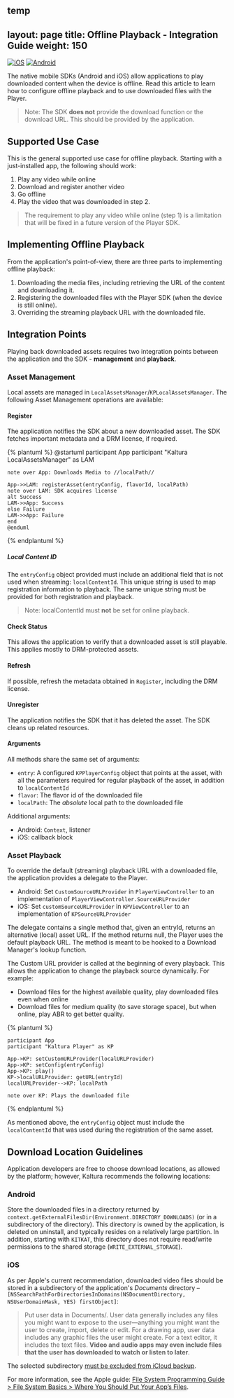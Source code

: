 temp
---
layout: page
title: Offline Playback - Integration Guide
weight: 150
---

[![iOS](https://img.shields.io/badge/iOS-Supported-green.svg)](https://github.com/kaltura/player-sdk-native-ios) 
[![Android](https://img.shields.io/badge/Android-Supported-green.svg)](https://github.com/kaltura/player-sdk-native-android)

The native mobile SDKs (Android and iOS) allow applications to play downloaded content when the device is offline. Read this article to learn how to configure offline playback and to use downloaded files with the Player.

> Note: The SDK **does not** provide the download function or the download URL. This should be provided by the application.

## Supported Use Case

This is the general supported use case for offline playback. Starting with a just-installed app, the following should work:

1. Play any video while online
2. Download and register another video
3. Go offline
4. Play the video that was downloaded in step 2.

> The requirement to play any video while online (step 1) is a limitation that will be fixed in a future version of the Player SDK.

## Implementing Offline Playback

From the application's point-of-view, there are three parts to implementing offline playback:

1. Downloading the media files, including retrieving the URL of the content and downloading it.
2. Registering the downloaded files with the Player SDK (when the device is still online).
3. Overriding the streaming playback URL with the downloaded file.

## Integration Points  

Playing back downloaded assets requires two integration points between the application and the SDK - **management** and **playback**.

### Asset Management  

Local assets are managed in `LocalAssetsManager`/`KPLocalAssetsManager`. The following Asset Management operations are available:

#### Register  

The application notifies the SDK about a new downloaded asset. The SDK fetches important metadata and a DRM license, if required.

{% plantuml %}
    @startuml
	participant App
	participant "Kaltura LocalAssetsManager" as LAM

	note over App: Downloads Media to //localPath//

	App->>LAM: registerAsset(entryConfig, flavorId, localPath)
	note over LAM: SDK acquires license
	alt Success
	LAM->>App: Success
	else Failure
	LAM->>App: Failure
	end
    @enduml
{% endplantuml %}

##### Local Content ID  

The `entryConfig` object provided must include an additional field that is not used when streaming: `localContentId`. This unique string is used to map registration information to playback. The same unique string must be provided for both registration and playback.
> Note: localContentId must **not** be set for online playback.

#### Check Status  

This allows the application to verify that a downloaded asset is still playable. This applies mostly to DRM-protected assets.

#### Refresh  

If possible, refresh the metadata obtained in `Register`, including the DRM license.

#### Unregister

The application notifies the SDK that it has deleted the asset. The SDK cleans up related resources.

#### Arguments  

All methods share the same set of arguments:

* `entry`: A configured `KPPlayerConfig` object that points at the asset, with all the parameters required for regular playback of the asset, in addition to `localContentId`
* `flavor`: The flavor id of the downloaded file
* `localPath`: The *absolute* local path to the downloaded file

Additional arguments:

* Android: `Context`, listener
* iOS: callback block

### Asset Playback  

To override the default (streaming) playback URL with a downloaded file, the application provides a delegate to the Player.

* Android: Set `CustomSourceURLProvider` in `PlayerViewController` to an implementation of `PlayerViewController.SourceURLProvider`
* iOS: Set `customSourceURLProvider` in `KPViewController` to an implementation of `KPSourceURLProvider`

The delegate contains a single method that, given an entryId, returns an alternative (local) asset URL. If the method returns null, the Player uses the default playback URL. The method is meant to be hooked to a Download Manager's lookup function.

The Custom URL provider is called at the beginning of every playback. This allows the application to change the playback source dynamically. For example:

* Download files for the highest available quality, play downloaded files even when online
* Download files for medium quality (to save storage space), but when online, play ABR to get better quality.

{% plantuml %}

	participant App
	participant "Kaltura Player" as KP

	App->KP: setCustomURLProvider(localURLProvider)
	App->KP: setConfig(entryConfig)
	App->KP: play()
	KP->localURLProvider: getURL(entryId)
	localURLProvider-->KP: localPath

	note over KP: Plays the downloaded file

{% endplantuml %}

As mentioned above, the `entryConfig` object must include the `localContentId` that was used during the registration of the same asset.

## Download Location Guidelines  

Application developers are free to choose download locations, as allowed by the platform; however, Kaltura recommends the following locations:

### Android  

Store the downloaded files in a directory returned by `context.getExternalFilesDir(Environment.DIRECTORY_DOWNLOADS)` (or in a subdirectory of the directory). This directory is owned by the application, is deleted on uninstall, and typically resides on a relatively large partition. In addition, starting with `KITKAT`, this directory does not require read/write permissions to the shared storage (`WRITE_EXTERNAL_STORAGE`).

### iOS  

As per Apple's current recommendation, downloaded video files should be stored in a subdirectory of the application's *Documents* directory – `[NSSearchPathForDirectoriesInDomains(NSDocumentDirectory, NSUserDomainMask, YES) firstObject]`:

> Put user data in Documents/. User data generally includes any files you might want to expose to the user—anything you might want the user to create, import, delete or edit. For a drawing app, user data includes any graphic files the user might create. For a text editor, it includes the text files. **Video and audio apps may even include files that the user has downloaded to watch or listen to later**.

The selected subdirectory [must be excluded from iCloud backup](https://developer.apple.com/library/ios/qa/qa1719/_index.html).

For more information, see the Apple guide: [File System Programming Guide > File System Basics > Where You Should Put Your App’s Files](https://developer.apple.com/library/ios/documentation/FileManagement/Conceptual/FileSystemProgrammingGuide/FileSystemOverview/FileSystemOverview.html#//apple_ref/doc/uid/TP40010672-CH2-SW28).

